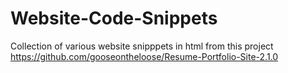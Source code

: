 # Website-Code-Snippets
Collection of various website snipppets in html from this project https://github.com/gooseontheloose/Resume-Portfolio-Site-2.1.0
